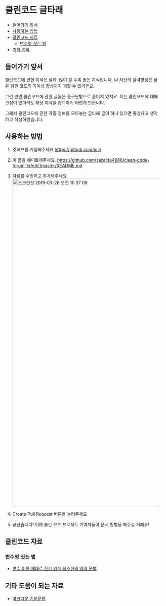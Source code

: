 
# 클린코드 글타래

<!-- TOC -->

- [들어가기 앞서](#들어가기-앞서)
- [사용하는 방법](#사용하는-방법)
- [클린코드 자료](#클린코드-자료)
  - [변수명 짓는 법](#변수명-짓는-법)
- [기타 목록](#기타-목록)

<!-- /TOC -->

## 들어가기 앞서

클린코드에 관한 지식은 널리, 많이 알 수록 좋은 지식입니다. 나 자신의 실력향상은 물론 팀원 코드의 가독성 향상까지 꾀할 수 있거든요.

그런 반면 클린코드에 관한 글들은 중구난방으로 흩어져 있지요. 이는 클린코드에 대해 관심이 있더라도 해당 지식을 습득하기 어렵게 만듭니다.

그래서 클린코드에 관한 각종 정보를 모아놓는 글타래 글이 하나 있으면 좋겠다고 생각하고 작성하였습니다.

## 사용하는 방법

1. 깃허브를 가입해주세요 https://github.com/join
2. 이 글을 에디트해주세요. https://github.com/sebride4988/clean-code-forum-kr/edit/master/README.md
3. 자료를 수정하고 추가해주세요
   <img width="1057" alt="스크린샷 2019-03-28 오전 10 37 06" src="https://user-images.githubusercontent.com/37501042/55123386-af784980-5145-11e9-920a-db73efa6638b.png">

4. Create Pull Request 버튼을 눌러주세요
5. 끝났습니다! 이제 클린 코드 프로젝트 기여자들이 문서 합병을 해주실 거에요!

## 클린코드 자료

### 변수명 짓는 법

- [변수 이름 제대로 짓기 위한 최소한의 영어 문법](https://soojin.ro/blog/naming-boolean-variables|Bool)

## 기타 도움이 되는 자료

- [마크다운 기본문법](https://www.markdownguide.org/basic-syntax/)
